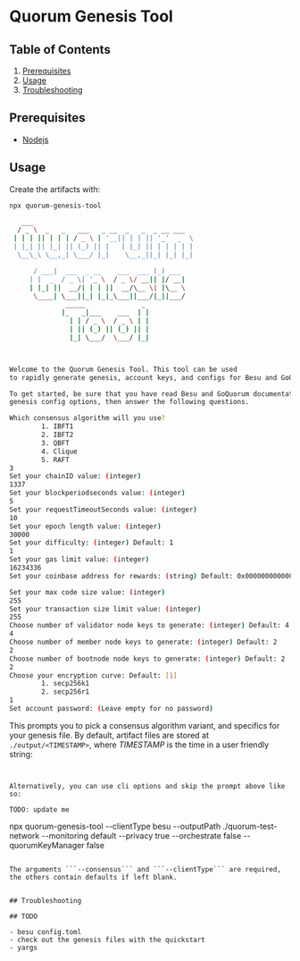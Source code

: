# Quorum Genesis Tool


## Table of Contents
1. [Prerequisites](#prerequisites)
2. [Usage](#usage)
3. [Troubleshooting](#troubleshooting)

## Prerequisites

- [Nodejs](https://nodejs.org/en/download/) 

## Usage

Create the artifacts with:

```bash
npx quorum-genesis-tool

   ___
  / _ \  _   _   ___   _ __  _   _  _ __ ___
 | | | || | | | / _ \ | '__|| | | || '_'  _  \
 | |_| || |_| || (_) || |   | |_| || | | | | |
  \__\_\ \__,_| \___/ |_|    \__,_||_| |_| |_|

      / ___|  ___  _ __    ___  ___ (_) ___
     | |  _  / _ \| '_ \  / _ \/ __|| |/ __|
     | |_| ||  __/| | | ||  __/\__ \| |\__ \
      \____| \___||_| |_|_\___||___/|_||___/
              _____              _
             |_   _|___    ___  | |
               | | / _ \  / _ \ | |
               | || (_) || (_) || |
               |_| \___/  \___/ |_|



Welcome to the Quorum Genesis Tool. This tool can be used
to rapidly generate genesis, account keys, and configs for Besu and GoQuorum.

To get started, be sure that you have read Besu and GoQuorum documentation regarding
genesis config options, then answer the following questions.

Which consensus algorithm will you use?
        1. IBFT1
        2. IBFT2
        3. QBFT
        4. Clique
        5. RAFT
3
Set your chainID value: (integer)
1337
Set your blockperiodseconds value: (integer)
5
Set your requestTimeoutSeconds value: (integer)
10
Set your epoch length value: (integer)
30000
Set your difficulty: (integer) Default: 1
1
Set your gas limit value: (integer)
16234336
Set your coinbase address for rewards: (string) Default: 0x0000000000000000000000000000000000000000

Set your max code size value: (integer)
255
Set your transaction size limit value: (integer)
255
Choose number of validator node keys to generate: (integer) Default: 4
4
Choose number of member node keys to generate: (integer) Default: 2
2
Choose number of bootnode node keys to generate: (integer) Default: 2
2
Choose your encryption curve: Default: [1]
        1. secp256k1
        2. secp256r1
1
Set account password: (Leave empty for no password)

```
 
This prompts you to pick a consensus algorithm variant, and specifics for your genesis file. By default, 
artifact files are stored at `./output/<TIMESTAMP>`, where *TIMESTAMP* is the time in a user friendly string:

```


Alternatively, you can use cli options and skip the prompt above like so:

TODO: update me
```
npx quorum-genesis-tool --clientType besu --outputPath ./quorum-test-network --monitoring default --privacy true --orchestrate false --quorumKeyManager false
```

The arguments ```--consensus``` and ```--clientType``` are required, the others contain defaults if left blank.


## Troubleshooting

## TODO

- besu config.toml
- check out the genesis files with the quickstart
- yargs 


